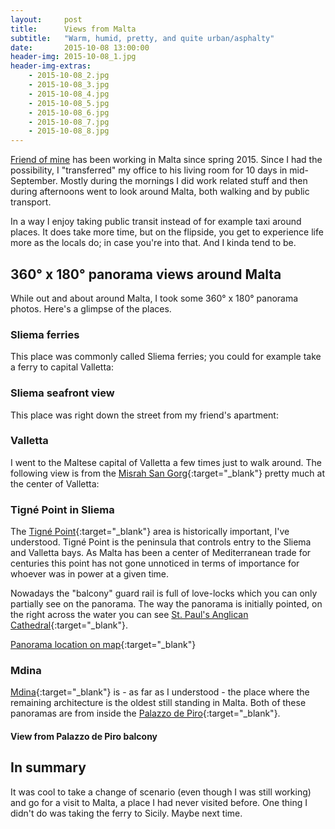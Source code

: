 ```yaml
---
layout:     post
title:      Views from Malta
subtitle:   "Warm, humid, pretty, and quite urban/asphalty"
date:       2015-10-08 13:00:00
header-img: 2015-10-08_1.jpg
header-img-extras:
    - 2015-10-08_2.jpg
    - 2015-10-08_3.jpg
    - 2015-10-08_4.jpg
    - 2015-10-08_5.jpg
    - 2015-10-08_6.jpg
    - 2015-10-08_7.jpg
    - 2015-10-08_8.jpg
---
```


[Friend of mine](https://twitter.com/caapoe) has been working in Malta since spring 2015. Since I had the possibility, I "transferred" my office to his living room for 10 days in mid-September. Mostly during the mornings I did work related stuff and then during afternoons went to look around Malta, both walking and by public transport.

In a way I enjoy taking public transit instead of for example taxi around places. It does take more time, but on the flipside, you get to experience life more as the locals do; in case you're into that. And I kinda tend to be.

## 360&deg; x 180&deg; panorama views around Malta

While out and about around Malta, I took some 360&deg; x 180&deg; panorama photos. Here's a glimpse of the places.

### Sliema ferries

This place was commonly called Sliema ferries; you could for example take a ferry to capital Valletta:

<div id="panorama1"></div>

### Sliema seafront view

This place was right down the street from my friend's apartment:

<div id="panorama2"></div>

### Valletta

I went to the Maltese capital of Valletta a few times just to walk around. The following view is from the [Misrah San Gorg](https://goo.gl/maps/ThumrVmWZwk){:target="_blank"} pretty much at the center of Valletta:

<div id="panorama3"></div>

### Tigné Point in Sliema

The [Tigné Point](https://en.wikipedia.org/wiki/Tign%C3%A9_Point){:target="_blank"} area is historically important, I've understood. Tigné Point is the peninsula that controls entry to the Sliema and Valletta bays. As Malta has been a center of Mediterranean trade for centuries this point has not gone unnoticed in terms of importance for whoever was in power at a given time.

Nowadays the "balcony" guard rail is full of love-locks which you can only partially see on the panorama. The way the panorama is initially pointed, on the right across the water you can see [St. Paul's Anglican Cathedral](https://www.google.fi/maps/place/St.+Paul's+Anglican+Cathedral/@35.9006965,14.5121536,19z/data=!4m2!3m1!1s0x0000000000000000:0x0464482fcf89b42b){:target="_blank"}.

[Panorama location on map](https://www.google.fi/maps/@35.9063752,14.5102211,46m/data=!3m1!1e3){:target="_blank"}

<div id="panorama4"></div>

### Mdina

[Mdina](https://www.google.fi/maps/place/Mdina,+Malta/@35.8860859,14.4034034,369m/data=!3m1!1e3!4m2!3m1!1s0x130e519568ce9a2f:0x99705c199db5bc13!6m1!1e1){:target="_blank"} is - as far as I understood - the place where the remaining architecture is the oldest still standing in Malta. Both of these panoramas are from inside the [Palazzo de Piro](https://www.google.fi/maps/place/Palazzo+de+Piro/@35.8865618,14.403508,185m/data=!3m1!1e3!4m2!3m1!1s0x0000000000000000:0xba1ba91d2c974958!6m1!1e1){:target="_blank"}.

#### View from Palazzo de Piro balcony

<div id="panorama5"></div>


## In summary

It was cool to take a change of scenario (even though I was still working) and go for a visit to Malta, a place I had never visited before. One thing I didn't do was taking the ferry to Sicily. Maybe next time.


<script src="/js/three.min.js"></script>
<script src="/js/photo-sphere-viewer.js"></script>
<script>
window.onload = function() {
    loadPredefinedPanorama('panorama1', '{{ site.panoramas-dir }}/malta/01-sliema-ferries.jpg');
    loadPredefinedPanorama('panorama2', '{{ site.panoramas-dir }}/malta/02-sliema-shore.jpg');
    loadPredefinedPanorama('panorama3', '{{ site.panoramas-dir }}/malta/03-valletta-square.jpg');
    loadPredefinedPanorama('panorama4', '{{ site.panoramas-dir }}/malta/04-sliema-tigne-point.jpg');
    loadPredefinedPanorama('panorama5', '{{ site.panoramas-dir }}/malta/05-mdina-palazzo-de-piro-balcony.jpg');
};

// Load the predefined panorama
function loadPredefinedPanorama(elemid, img) {
    var div = document.getElementById(elemid);
    var PSV = new PhotoSphereViewer({
            // Path to the panorama
            panorama: img,
            // Container
            container: div,
            // Deactivate the animation
            time_anim: false,
            // Display the navigation bar
            navbar: true,
            // Resize the panorama
            size: {
                    width: '100%',
                    height: '400px'
                }
        });
}
</script>